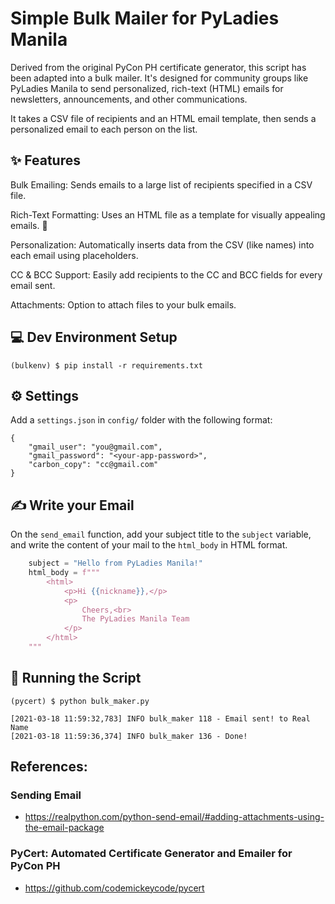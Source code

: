 Simple Bulk Mailer for PyLadies Manila
======

Derived from the original PyCon PH certificate generator, this script has been adapted into a bulk mailer. It's designed for community groups like PyLadies Manila to send personalized, rich-text (HTML) emails for newsletters, announcements, and other communications.

It takes a CSV file of recipients and an HTML email template, then sends a personalized email to each person on the list.

## ✨ Features
Bulk Emailing: Sends emails to a large list of recipients specified in a CSV file.

Rich-Text Formatting: Uses an HTML file as a template for visually appealing emails. 📧

Personalization: Automatically inserts data from the CSV (like names) into each email using placeholders.

CC & BCC Support: Easily add recipients to the CC and BCC fields for every email sent.

Attachments: Option to attach files to your bulk emails.

## 💻 Dev Environment Setup
```
(bulkenv) $ pip install -r requirements.txt
```

## ⚙️ Settings
Add a `settings.json` in `config/` folder with the following format:
```
{
    "gmail_user": "you@gmail.com",
    "gmail_password": "<your-app-password>",
    "carbon_copy": "cc@gmail.com"
}
```

## ✍️ Write your Email
On the `send_email` function, add your subject title to the `subject` variable, and write the content of your mail to the `html_body` in HTML format.

```python
    subject = "Hello from PyLadies Manila!"
    html_body = f"""
        <html>
            <p>Hi {{nickname}},</p>
            <p>
                Cheers,<br>
                The PyLadies Manila Team
            </p>
        </html>
    """
```

## 🚀 Running the Script
```
(pycert) $ python bulk_maker.py

[2021-03-18 11:59:32,783] INFO bulk_maker 118 - Email sent! to Real Name
[2021-03-18 11:59:36,374] INFO bulk_maker 136 - Done!
```

## References:

### Sending Email
- https://realpython.com/python-send-email/#adding-attachments-using-the-email-package

### PyCert: Automated Certificate Generator and Emailer for PyCon PH
- https://github.com/codemickeycode/pycert
